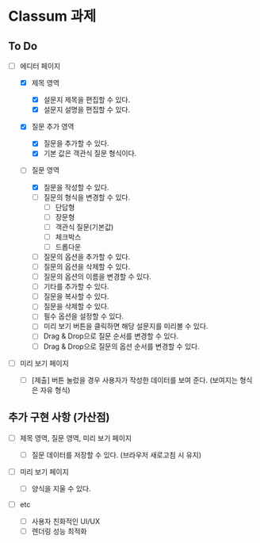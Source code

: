 # Classum 과제

## To Do

- [ ] 에디터 페이지

  - [x] 제목 영역

    - [x] 설문지 제목을 편집할 수 있다.
    - [x] 설문지 설명을 편집할 수 있다.

  - [x] 질문 추가 영역

    - [x] 질문을 추가할 수 있다.
    - [x] 기본 값은 객관식 질문 형식이다.

  - [ ] 질문 영역

    - [x] 질문을 작성할 수 있다.
    - [ ] 질문의 형식을 변경할 수 있다.
      - [ ] 단답형
      - [ ] 장문형
      - [ ] 객관식 질문(기본값)
      - [ ] 체크박스
      - [ ] 드롭다운
    - [ ] 질문의 옵션을 추가할 수 있다.
    - [ ] 질문의 옵션을 삭제할 수 있다.
    - [ ] 질문의 옵션의 이름을 변경할 수 있다.
    - [ ] 기타를 추가할 수 있다.
    - [ ] 질문을 복사할 수 있다.
    - [ ] 질문을 삭제할 수 있다.
    - [ ] 필수 옵션을 설정할 수 있다.
    - [ ] 미리 보기 버튼을 클릭하면 해당 설문지를 미리볼 수 있다.
    - [ ] Drag & Drop으로 질문 순서를 변경할 수 있다.
    - [ ] Drag & Drop으로 질문의 옵션 순서를 변경할 수 있다.

- [ ] 미리 보기 페이지
  - [ ] [제출] 버튼 눌렀을 경우 사용자가 작성한 데이터를 보여 준다. (보여지는 형식은 자유 형식)

## 추가 구현 사항 (가산점)

- [ ] 제목 영역, 질문 영역, 미리 보기 페이지

  - [ ] 질문 데이터를 저장할 수 있다. (브라우저 새로고침 시 유지)

- [ ] 미리 보기 페이지

  - [ ] 양식을 지울 수 있다.

- [ ] etc
  - [ ] 사용자 친화적인 UI/UX
  - [ ] 렌더링 성능 최적화
